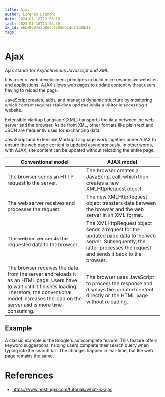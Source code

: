 ```yaml
---
title: Ajax
author: Lorenzo Drumond
date: 2024-01-18T12:56:18
last: 2024-01-18T13:03:50
zk_id: ebbe9697e5b8edc6265db1dc8d12db11
tags: 
---
```



# Ajax
Ajax stands for _Asynchronous Javascript and XML_.

It is a set of web development principles to build more responsive websites and applications. AJAX allows web pages to update content without users having to reload the page.

JavaScript creates, adds, and manages dynamic structure by monitoring which content requires real-time updates while a visitor is accessing a website.

Extensible Markup Language (XML) transports the data between the web server and the browser. Aside from XML, other formats like plain text and JSON are frequently used for exchanging data.

JavaScript and Extensible Markup Language work together under AJAX to ensure the web page content is updated asynchronously. In other words, with AJAX, site content can be updated without reloading the entire page.

|Conventional model	| AJAX model |
|-------------------|------------|
|The browser sends an HTTP request to the server.	| The browser creates a JavaScript call, which then creates a new XMLHttpRequest object.|
|The web server receives and processes the request.	| The new XMLHttpRequest object transfers data between the browser and the web server in an XML format.|
|The web server sends the requested data to the browser. | The XMLHttpRequest object sends a request for the updated page data to the web server. Subsequently, the latter processes the request and sends it back to the browser.|
|The browser receives the data from the server and reloads it as an HTML page. Users have to wait until it finishes loading. Therefore, the conventional model increases the load on the server and is more time-consuming.	| The browser uses JavaScript to process the response and displays the updated content directly on the HTML page without reloading.|


## Example
A classic example is the Google's autocomplete feature. This feature offers keyword suggestions, helping users complete their search query when typing into the search bar. The changes happen in real-time, but the web page remains the same.

# References
- https://www.hostinger.com/tutorials/what-is-ajax
